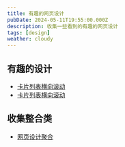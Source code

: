 ```yaml
---
title: 有趣的网页设计
pubDate: 2024-05-11T19:55:00.000Z
description: 收集一些看到的有趣的网页设计
tags: [design]
weather: cloudy
---
```


## 有趣的设计

- [卡片列表横向滚动](https://collection-ii.mfisher.com/)
- [卡片列表横向滚动](https://aristidebenoist.com/)

## 收集整合类

- [网页设计聚合](https://godly.website/)
